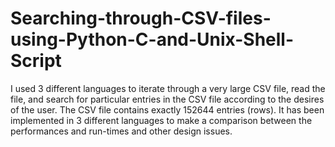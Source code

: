 # Searching-through-CSV-files-using-Python-C-and-Unix-Shell-Script
I used 3 different languages to iterate through a very large CSV file, read the file, and search for particular entries in the CSV  file according to the desires of the user.   The CSV file contains  exactly 152644 entries (rows).  It has been implemented in 3 different languages to make a comparison between the performances and run-times and other design issues. 
